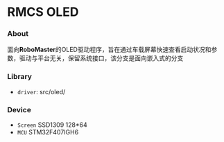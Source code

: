 # RMCS OLED

### About

面向**RoboMaster**的OLED驱动程序，旨在通过车载屏幕快速查看启动状况和参数，驱动与平台无关，保留系统接口，该分支是面向嵌入式的分支

### Library
- `driver`: src/oled/

### Device
- `Screen` SSD1309 128*64
- `MCU` STM32F407IGH6 
